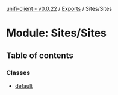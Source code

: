 [unifi-client - v0.0.22](../README.md) / [Exports](../modules.md) / Sites/Sites

# Module: Sites/Sites

## Table of contents

### Classes

- [default](../classes/sites_sites.default.md)
